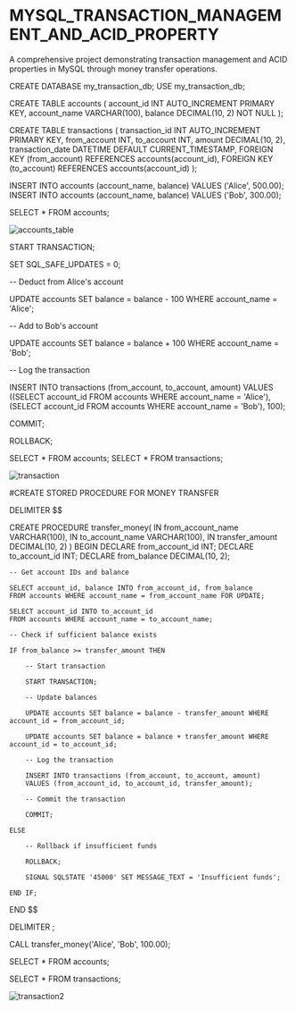 # MYSQL_TRANSACTION_MANAGEMENT_AND_ACID_PROPERTY
A comprehensive project demonstrating transaction management and ACID properties in MySQL through money transfer operations.

CREATE DATABASE my_transaction_db;
USE my_transaction_db;

CREATE TABLE accounts (
    account_id INT AUTO_INCREMENT PRIMARY KEY,
    account_name VARCHAR(100),
    balance DECIMAL(10, 2) NOT NULL
);

CREATE TABLE transactions (
    transaction_id INT AUTO_INCREMENT PRIMARY KEY,
    from_account INT,
    to_account INT,
    amount DECIMAL(10, 2),
    transaction_date DATETIME DEFAULT CURRENT_TIMESTAMP,
    FOREIGN KEY (from_account) REFERENCES accounts(account_id),
    FOREIGN KEY (to_account) REFERENCES accounts(account_id)
);

INSERT INTO accounts (account_name, balance) VALUES ('Alice', 500.00);
INSERT INTO accounts (account_name, balance) VALUES ('Bob', 300.00);

SELECT * FROM accounts;

![accounts_table](https://github.com/user-attachments/assets/2a80fb24-96ae-4a76-a8bb-dd81df873111)

START TRANSACTION;

SET SQL_SAFE_UPDATES = 0;

-- Deduct from Alice's account

UPDATE accounts SET balance = balance - 100 WHERE account_name = 'Alice';

-- Add to Bob's account

UPDATE accounts SET balance = balance + 100 WHERE account_name = 'Bob';

-- Log the transaction

INSERT INTO transactions (from_account, to_account, amount) 
VALUES ((SELECT account_id FROM accounts WHERE account_name = 'Alice'),
        (SELECT account_id FROM accounts WHERE account_name = 'Bob'), 
        100);
        
COMMIT;

ROLLBACK;

SELECT * FROM accounts;
SELECT * FROM transactions;

![transaction](https://github.com/user-attachments/assets/4f771b33-5709-4d0d-9406-2d69a3a4374d)

#CREATE STORED PROCEDURE FOR MONEY TRANSFER

DELIMITER $$

CREATE PROCEDURE transfer_money(
    IN from_account_name VARCHAR(100),
    IN to_account_name VARCHAR(100),
    IN transfer_amount DECIMAL(10, 2)
)
BEGIN
    DECLARE from_account_id INT;
    DECLARE to_account_id INT;
    DECLARE from_balance DECIMAL(10, 2);
    
    -- Get account IDs and balance
    
    SELECT account_id, balance INTO from_account_id, from_balance
    FROM accounts WHERE account_name = from_account_name FOR UPDATE;

    SELECT account_id INTO to_account_id
    FROM accounts WHERE account_name = to_account_name;

    -- Check if sufficient balance exists
    
    IF from_balance >= transfer_amount THEN
    
        -- Start transaction
        
        START TRANSACTION;

        -- Update balances
        
        UPDATE accounts SET balance = balance - transfer_amount WHERE account_id = from_account_id;
        
        UPDATE accounts SET balance = balance + transfer_amount WHERE account_id = to_account_id;

        -- Log the transaction
        
        INSERT INTO transactions (from_account, to_account, amount)
        VALUES (from_account_id, to_account_id, transfer_amount);

        -- Commit the transaction
        
        COMMIT;
        
    ELSE
    
        -- Rollback if insufficient funds
        
        ROLLBACK;
        
        SIGNAL SQLSTATE '45000' SET MESSAGE_TEXT = 'Insufficient funds';
        
    END IF;
    
END $$

DELIMITER ;

CALL transfer_money('Alice', 'Bob', 100.00);

SELECT * FROM accounts;

SELECT * FROM transactions;

![transaction2](https://github.com/user-attachments/assets/7b02581a-0ed5-47b8-aa1c-31d5b0b682e4)



